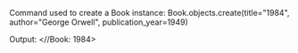 Command used to create a Book instance:
Book.objects.create(title="1984", author="George Orwell", publication_year=1949)

Output: <//Book: 1984>